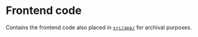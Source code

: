 # Frontend code

Contains the frontend code also placed in [`src/app/`](../backend/five_seconds/src/app/) for archival purposes.